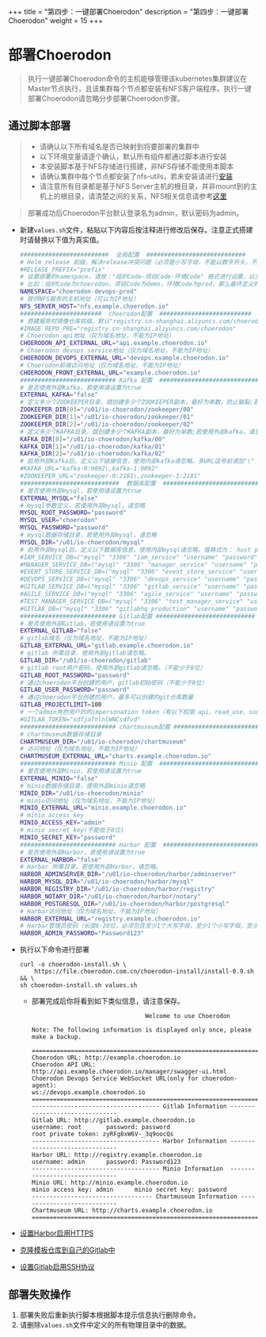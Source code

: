 +++
title = "第四步：一键部署Choerodon"
description = "第四步：一键部署Choerodon"
weight = 15
+++

# 部署Choerodon

<blockquote class="note">
执行一键部署Choerodon命令的主机能够管理该kubernetes集群建议在Master节点执行，且该集群每个节点都安装有NFS客户端程序。执行一键部署Choerodon请忽略分步部署Choerodon步骤。
</blockquote>

## 通过脚本部署

<blockquote class="warning">
  <ul>
  <li>请确认以下所有域名是否已映射到将要部署的集群中</li>
  <li>以下环境变量请逐个确认，默认所有组件都通过脚本进行安装</li>
  <li>本安装脚本基于NFS存储进行搭建，非NFS存储不能使用本脚本</li>
  <li>请确认集群中每个节点都安装了nfs-utils，若未安装请进行<a href="../nfs/#客户端挂载nfs服务器共享目录" target="_blank">安装</a></li>
  <li>请注意所有目录都是基于NFS Server主机的根目录，并非mount到的主机上的根目录，请清楚之间的关系，NFS相关信息请参考<a href="../nfs" target="_blank">这里</a></li>
  </ul>
</blockquote>

<blockquote class="note">
部署成功后Choerodon平台默认登录名为admin，默认密码为admin。
</blockquote>

- 新建`values.sh`文件，粘贴以下内容后按注释进行修改后保存。注意正式搭建时请替换以下值为真实值。

    ```bash
    #########################  全局配置  ############################
    # Helm release 前缀，解决release冲突问题（必须是小写字母，不能以数字开头，不能有特殊字符）
    #RELEASE_PREFIX="prefix"
    # 设置部署的namespace，请按："组织Code-项目Code-环境Code" 格式进行设置，以方便后期将应用自动扫描到数据库中。
    # 比如：组织Code为choerodon，项目Code为demo，环境Code为prod，那么最终定义的namespace为：choerodon-devops-prod
    NAMESPACE="choerodon-devops-prod"
    # 提供NFS服务的主机地址（可以为IP地址）
    NFS_SERVER_HOST="nfs.example.choerodon.io"
    #######################  choerodon配置  ##########################
    # 搭建服务时镜像仓库前缀，默认"registry.cn-shanghai.aliyuncs.com/choerodon"
    #IMAGE_REPO_PRE="registry.cn-shanghai.aliyuncs.com/choerodon"
    # Choerodon api地址（仅为域名地址，不能为IP地址）
    CHOERODON_API_EXTERNAL_URL="api.example.choerodon.io"
    # Choerodon devops service地址（仅为域名地址，不能为IP地址）
    CHOERODON_DEVOPS_EXTERNAL_URL="devops.example.choerodon.io"
    # Choerodon前端访问地址（仅为域名地址，不能为IP地址）
    CHOERODON_FRONT_EXTERNAL_URL="example.choerodon.io"
    ########################### Kafka 配置  ############################
    # 是否使用外部Kafka，若使用请设置为true
    EXTERNAL_KAFKA="false"
    # 定义多少个ZOOKEEPER目录，就创建多少个ZOOKEEPER副本，最好为单数，防止脑裂;若使用外部kafka，请忽略
    ZOOKEEPER_DIR[0]="/u01/io-choerodon/zookeeper/00"
    ZOOKEEPER_DIR[1]="/u01/io-choerodon/zookeeper/01"
    ZOOKEEPER_DIR[2]="/u01/io-choerodon/zookeeper/02"
    # 定义多少个KAFKA目录，就创建多少个KAFKA副本，最好为单数;若使用外部kafka，请忽略
    KAFKA_DIR[0]="/u01/io-choerodon/kafka/00"
    KAFKA_DIR[1]="/u01/io-choerodon/kafka/01"
    KAFKA_DIR[2]="/u01/io-choerodon/kafka/02"
    # 启用外部Kafka后，定义以下链接信息，使用内部kafka请忽略。多URL逗号前请加"\"
    #KAFKA_URL="kafka-0:9092\,kafka-1:9092"
    #ZOOKEEPER_URL="zookeeper-0:2181\,zookeeper-1:2181"
    ############################  数据库配置  ############################
    # 是否使用外部mysql，若使用请设置为true
    EXTERNAL_MYSQL="false"
    # mysql参数定义，若使用外部mysql，请忽略
    MYSQL_ROOT_PASSWORD="password"
    MYSQL_USER="choerodon"
    MYSQL_PASSWORD="password"
    # mysql数据存储目录，若使用外部mysql，请忽略
    MYSQL_DIR="/u01/io-choerodon/mysql"
    # 启用外部mysql后，定义以下数据库信息，使用内部mysql请忽略。值格式为： host prot database_name username password。
    #IAM_SERVICE_DB=("mysql" "3306" "iam_service" "username" "password")
    #MANAGER_SERVICE_DB=("mysql" "3306" "manager_service" "username" "password")
    #EVENT_STORE_SERVICE_DB=("mysql" "3306" "event_store_service" "username" "password")
    #DEVOPS_SERVICE_DB=("mysql" "3306" "devops_service" "username" "password")
    #GITLAB_SERVICE_DB=("mysql" "3306" "gitlab_service" "username" "password")
    #AGILE_SERVICE_DB=("mysql" "3306" "agile_service" "username" "password")
    #TEST_MANAGER_SERVICE_DB=("mysql" "3306" "test_manager_service" "username" "password")
    #GITLAB_DB=("mysql" "3306" "gitlabhq_production" "username" "password")
    ########################### Gitlab配置 ############################
    # 是否使用外部Gitlab，若使用请设置为true
    EXTERNAL_GITLAB="false"
    # gitlab域名（仅为域名地址，不能为IP地址）
    GITLAB_EXTERNAL_URL="gitlab.example.choerodon.io"
    # gitlab 所需目录，使用外部gitlab请忽略。
    GITLAB_DIR="/u01/io-choerodon/gitlab"
    # gitlab root用户密码，使用外部gitlab请忽略。（不能少于8位）
    GITLAB_ROOT_PASSWORD="password"
    # 通过choerodon平台创建的用户，gitlab初始密码（不能少于8位）
    GITLAB_USER_PASSWORD="password"
    # 通过choerodon平台创建的用户，最多可以创建的git仓库数量
    GITLAB_PROJECTLIMIT=100
    # 一个admin角色用户的的impersonation token（有以下权限 api、read_use、sudo）;使用内部gitlab请忽略。
    #GITLAB_TOKEN="sdfjaTnlnlWNCsdfvd"
    ########################### chartmuseum配置 ########################
    # chartmuseum数据存储目录
    CHARTMUSEUM_DIR="/u01/io-choerodon/chartmuseum"
    # 访问地址（仅为域名地址，不能为IP地址）
    CHARTMUSEUM_EXTERNAL_URL="charts.example.choerodon.io"
    ########################### Minio 配置  ############################
    # 是否使用外部Minio，若使用请设置为true
    EXTERNAL_MINIO="false"
    # minio数据存储目录，使用外部minio请忽略
    MINIO_DIR="/u01/io-choerodon/minio"
    # minio访问地址（仅为域名地址，不能为IP地址）
    MINIO_EXTERNAL_URL="minio.example.choerodon.io"
    # minio access key
    MINIO_ACCESS_KEY="admin"
    # minio secret key(不能低于8位)
    MINIO_SECRET_KEY="password"
    ########################### Harbar 配置  ############################
    # 是否使用外部Harbor，若使用请设置为true
    EXTERNAL_HARBOR="false"
    # Harbar 所需目录，若使用外部Harbor，请忽略。
    HARBOR_ADMINSERVER_DIR="/u01/io-choerodon/harbor/adminserver"
    HARBOR_MYSQL_DIR="/u01/io-choerodon/harbor/mysql"
    HARBOR_REGISTRY_DIR="/u01/io-choerodon/harbor/registry"
    HARBOR_NOTARY_DIR="/u01/io-choerodon/harbor/notary"
    HARBOR_POSTGRESQL_DIR="/u01/io-choerodon/harbor/postgresql"
    # Harbar访问地址（仅为域名地址，不能为IP地址）
    HARBOR_EXTERNAL_URL="registry.example.choerodon.io"
    # Harbar管理员密码（长度8-20位，必须包含至少1个大写字母，至少1个小写字母，至少1个数字）
    HARBOR_ADMIN_PASSWORD="Password123"
    ```

- 执行以下命令进行部署

    ```
    curl -o choerodon-install.sh \
        https://file.choerodon.com.cn/choerodon-install/install-0.9.sh && \
    sh choerodon-install.sh values.sh
    ```

    - 部署完成后你将看到如下类似信息，请注意保存。

        ```shell
                                        Welcome to use Choerodon

        Note: The following information is displayed only once, please make a backup.

        =======================================================================================
        Choerodon URL: http://example.choerodon.io
        Choerodon API URL: http://api.example.choerodon.io/manager/swagger-ui.html
        Choerodon Devops Service WebSocket URL(only for choerodon-agent):
        ws://devops.example.choerodon.io
        =======================================================================================
        ------------------------------------ Gitlab Information -------------------------------
        Gitlab URL: http://gitlab.example.choerodon.io
        username: root       password: password
        root private token: zyRFg8xW6V-_3q9oocQs
        ------------------------------------ Harbor Information -------------------------------
        Harbor URL: http://registry.example.choerodon.io
        username: admin      password: Password123
        ------------------------------------ Minio Information  -------------------------------
        Minio URL: http://minio.example.choerodon.io
        minio access key: admin      minio secret key: password
        ---------------------------------- Chartmuseum Information ----------------------------
        Chartmuseum URL: http://charts.example.choerodon.io
        =======================================================================================
        ```

- [设置Harbor启用HTTPS](../parts/base/harbor/#启用https)
- [克隆模板仓库到自己的Gitlab中](../parts/base/gitlab/#克隆模板仓库)
- [设置Gitlab启用SSH协议](../parts/base/gitlab/#启用SSH协议)

## 部署失败操作

1. 部署失败后重新执行脚本根据脚本提示信息执行删除命令。
1. 请删除`values.sh`文件中定义的所有物理目录中的数据。